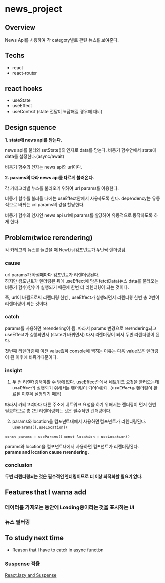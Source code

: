 # news_project

## Overview

News Api를 사용하여 각 category별로 관련 뉴스를 보여준다.

## Techs

- react
- react-router

## react hooks

- useState
- useEffect
- useContext (state 전달이 복잡해질 경우에 대비)

## Design squence

**1. state에 news api를 담는다.**

news api를 불러와 setState()의 인자로 data를 담는다.
비동기 함수안에서 state에 data를 설정한다.(async/await)

비동기 함수의 인자는 news api의 url이다.

**2. params의 따라 news api를 다르게 불러온다.**

각 카테고리별 뉴스를 불러오기 위하여 url params를 이용한다.

비동기 함수를 불러올 때에는 useEffect안에서 사용하도록 한다.
dependency는 유동적으로 바뀌는 url params의 값을 할당한다.

비동기 함수의 인자인 news api url에 params를 할당하여 유동적으로 동작하도록 하게 한다.

## Problem(twice rerendering)

각 카테고리 뉴스를 눌렀을 때 NewList컴포넌트가 두번씩 렌더링됨.

### cause

url params가 바뀔때마다 컴포넌트가 리렌더링된다.  
하지만 컴포넌트가 렌더링된 뒤에 useEffect에 담은 fetctData(뉴스 data를 불러오는 비동기 함수)함수가 실행되기 때문에 한번 더 리렌더링이 되는 것이다.

즉, url이 바뀜으로써 리렌더링 한번 , useEffect가 실행되면서 리렌더링 한번 총 2번이 리렌더링이 되는 것이다.

### catch

params를 사용하면 rerendering이 됨.
따라서 params 변경으로 rerendering되고 useEffect가 실행되면서 (state가 바뀌면서) 다시 리렌더링이 되서 두번 리렌더링이 된다.

첫번째 리렌더링 때 이전 value값이 console에 찍히는 이유는 다음 value값은 렌더링이 된 이후에 바뀌기때문이다.

### **insight**

1. 두 번 리렌더링해야할 수 밖에 없다.
   useEffect안에서 네트워크 요청을 불러오는데 useEffect가 실행되기 위해서는 렌더링이 되어야한다.
   (useEffect는 렌더링이 완료된 이후에 실행되기 때문)

따라서 카테고리마다 다른 주소에 네트워크 요청을 하기 위해서는 렌더링이 먼저 한번 필요하므로
총 2번 리렌더링되는 것은 필수적인 렌더링이다.

2. params와 location을 컴포넌트내에서 사용하면 컴포넌트가 리렌더링된다.
   `useParams(),useLocation()`

`const params = useParams()`
`const location = useLocation()`

params와 location을 컴포넌트내에서 사용하면 컴포넌트가 리렌더링된다.  
**params and location cause rerendering.**

### conclusion

**두번 리렌더링되는 것은 필수적인 렌더링이므로 더 이상 최적화할 필요가 없다.**

## Features that I wanna add

### 데이터를 가져오는 동안에 Loading중이라는 것을 표시하는 UI

### 뉴스 필터링

## To study next time

- Reason that I have to catch in async function

### Suspense 적용

[React.lazy and Suspense](https://ko.reactjs.org/docs/code-splitting.html#route-based-code-splitting)
